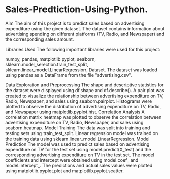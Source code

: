 # Sales-Predtiction-Using-Python.
Aim
The aim of this project is to predict sales based on advertising expenditure using the given dataset. The dataset contains information about advertising spending on different platforms (TV, Radio, and Newspaper) and the corresponding sales amount.

Libraries Used
The following important libraries were used for this project:

numpy,
pandas,
matplotlib.pyplot,
seaborn,
sklearn.model_selection.train_test_split,
sklearn.linear_model.LinearRegression,
Dataset.
The dataset was loaded using pandas as a DataFrame from the file "advertising.csv".

Data Exploration and Preprocessing
The shape and descriptive statistics for the dataset were displayed using df.shape and df.describe().
A pair plot was created to visualize the relationship between advertising expenditure on TV, Radio, Newspaper, and sales using seaborn.pairplot.
Histograms were plotted to observe the distribution of advertising expenditure on TV, Radio, and Newspaper using matplotlib.pyplot.hist.
Correlation Analysis
A correlation matrix heatmap was plotted to observe the correlation between advertising expenditure on TV, Radio, Newspaper, and sales using seaborn.heatmap.
Model Training
The data was split into training and testing sets using train_test_split.
Linear regression model was trained on the training data using sklearn.linear_model.LinearRegression.
Model Prediction
The model was used to predict sales based on advertising expenditure on TV for the test set using model.predict(X_test) and the corresponding advertising expenditure on TV in the test set.
The model coefficients and intercept were obtained using model.coef_ and model.intercept_.
The predictions and actual sales values were plotted using matplotlib.pyplot.plot and matplotlib.pyplot.scatter.
